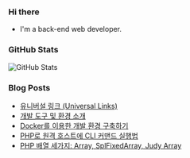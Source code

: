 ### Hi there

- I'm a back-end web developer.

### GitHub Stats

![GitHub Stats](https://github-readme-stats.vercel.app/api?username=sangheonhan&show_icons=true)

### Blog Posts

<!-- BLOG-POST-LIST:START -->
- [유니버설 링크 (Universal Links)](https://sangheonhan.github.io/%EC%9C%A0%EB%8B%88%EB%B2%84%EC%84%A4-%EB%A7%81%ED%81%AC-universal-links/)
- [개발 도구 및 환경 소개](https://sangheonhan.github.io/%EA%B0%9C%EB%B0%9C-%EB%8F%84%EA%B5%AC-%EB%B0%8F-%ED%99%98%EA%B2%BD-%EC%86%8C%EA%B0%9C/)
- [Docker를 이용한 개발 환경 구축하기](https://sangheonhan.github.io/docker%EB%A5%BC-%EC%9D%B4%EC%9A%A9%ED%95%9C-%EA%B0%9C%EB%B0%9C-%ED%99%98%EA%B2%BD-%EA%B5%AC%EC%B6%95%ED%95%98%EA%B8%B0/)
- [PHP로 원격 호스트에 CLI 커맨드 실행법](https://sangheonhan.github.io/php%EB%A1%9C-%EC%9B%90%EA%B2%A9-%ED%98%B8%EC%8A%A4%ED%8A%B8%EC%97%90-cli-%EC%BB%A4%EB%A7%A8%EB%93%9C-%EC%8B%A4%ED%96%89%EB%B2%95/)
- [PHP 배열 세가지: Array, SplFixedArray, Judy Array](https://sangheonhan.github.io/php-%EB%B0%B0%EC%97%B4-%EC%84%B8%EA%B0%80%EC%A7%80-array-splfixedarray-judy-array/)
<!-- BLOG-POST-LIST:END -->
